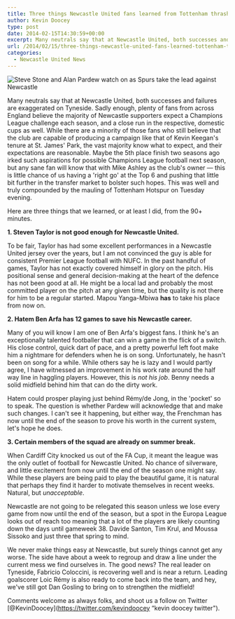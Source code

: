 ```yaml
---
title: Three things Newcastle United fans learned from Tottenham thrashing
author: Kevin Doocey
type: post
date: 2014-02-15T14:30:59+00:00
excerpt: Many neutrals say that at Newcastle United, both successes and failures are exaggerated on Tyneside. Sadly enough, plenty of fans from across England believe the majority of Newcastle supporters expect..
url: /2014/02/15/three-things-newcastle-united-fans-learned-tottenham-thrashing/
categories:
  - Newcastle United News
---
```


![Steve Stone and Alan Pardew watch on as Spurs take the lead against Newcastle](https://www.tynetime.com/wp-content/uploads/2014/02/Steve-Stone-Alan-Pardew.jpg "NUFC - Spurs defeat compounded by an absolutely dismal performance ")

Many neutrals say that at Newcastle United, both successes and failures are exaggerated on Tyneside. Sadly enough, plenty of fans from across England believe the majority of Newcastle supporters expect a Champions League challenge each season, and a close run in the respective, domestic cups as well. While there are a minority of those fans who still believe that the club are capable of producing a campaign like that of Kevin Keegan's tenure at St. James' Park, the vast majority know what to expect, and their expectations are reasonable. Maybe the 5th place finish two seasons ago irked such aspirations for possible Champions League football next season, but any sane fan will know that with Mike Ashley as the club's owner — this is little chance of us having a 'right go' at the Top 6 and pushing that little bit further in the transfer market to bolster such hopes. This was well and truly compounded by the mauling of Tottenham Hotspur on Tuesday evening.

Here are three things that we learned, or at least I did, from the 90+ minutes.

**1. Steven Taylor is not good enough for Newcastle United.**

To be fair, Taylor has had some excellent performances in a Newcastle United jersey over the years, but I am not convinced the guy is able for consistent Premier League football with NUFC. In the past handful of games, Taylor has not exactly covered himself in glory on the pitch. His positional sense and general decision-making at the heart of the defence has not been good at all. He might be a local lad and probably the most committed player on the pitch at any given time, but the quality is not there for him to be a regular started. Mapou Yanga-Mbiwa **has** to take his place from now on.

**2. Hatem Ben Arfa has 12 games to save his Newcastle career.**

Many of you will know I am one of Ben Arfa's biggest fans. I think he's an exceptionally talented footballer that can win a game in the flick of a switch. His close control, quick dart of pace, and a pretty powerful left foot make him a nightmare for defenders when he is on song. Unfortunately, he hasn't been on song for a while. While others say he is lazy and I would partly agree, I have witnessed an improvement in his work rate around the half way line in haggling players. However, this is *not his job*. Benny needs a solid midfield behind him that can do the dirty work.

Hatem could prosper playing just behind Rémy/de Jong, in the 'pocket' so to speak. The question is whether Pardew will acknowledge that and make such changes. I can't see it happening, but either way, the Frenchman has now until the end of the season to prove his worth in the current system, let's hope he does.

**3. Certain members of the squad are already on summer break.**

When Cardiff City knocked us out of the FA Cup, it meant the league was the only outlet of football for Newcastle United. No chance of silverware, and little excitement from now until the end of the season one might say. While these players are being paid to play the beautiful game, it is natural that perhaps they find it harder to motivate themselves in recent weeks. Natural, but *unacceptable*.

Newcastle are not going to be relegated this season unless we lose every game from now until the end of the season, but a spot in the Europa League looks out of reach too meaning that a lot of the players are likely counting down the days until gameweek 38. Davide Santon, Tim Krul, and Moussa Sissoko and just three that spring to mind.

We never make things easy at Newcastle, but surely things cannot get any worse. The side have about a week to regroup and draw a line under the current mess we find ourselves in. The good news? The real leader on Tyneside, Fabricio Coloccini, is recovering well and is near a return. Leading goalscorer Loic Rémy is also ready to come back into the team, and hey, we've still got Dan Gosling to bring on to strengthen the midfield!

Comments welcome as always folks, and shoot us a follow on Twitter [@KevinDoocey](https://twitter.com/kevindoocey “kevin doocey twitter").
